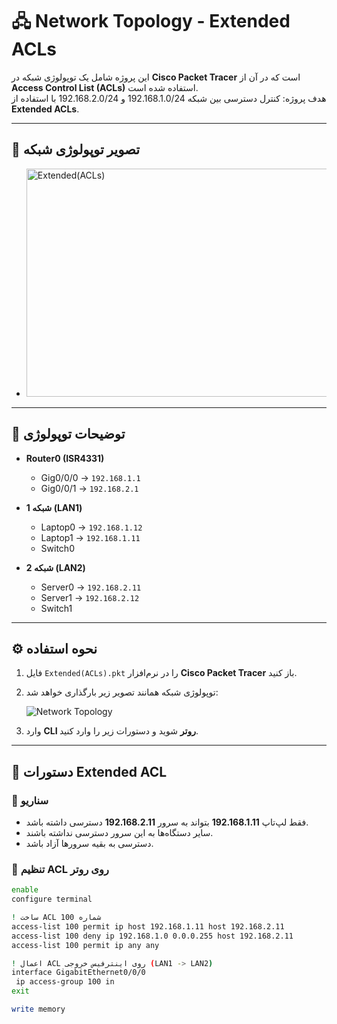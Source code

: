 

# 🖧 Network Topology - Extended ACLs

این پروژه شامل یک توپولوژی شبکه در **Cisco Packet Tracer** است که در آن از **Access Control List (ACLs)** استفاده شده است.  
هدف پروژه: کنترل دسترسی بین شبکه 192.168.1.0/24 و 192.168.2.0/24 با استفاده از **Extended ACLs**.

---

## 📂 تصویر توپولوژی شبکه

-  <img width="810" height="365" alt="Extended(ACLs)" src="https://github.com/user-attachments/assets/aec578a3-8452-4c23-8778-8be391d97e12" />


---

## 📌 توضیحات توپولوژی

- **Router0 (ISR4331)**
  - Gig0/0/0 → `192.168.1.1`
  - Gig0/0/1 → `192.168.2.1`

- **شبکه 1 (LAN1)**
  - Laptop0 → `192.168.1.12`
  - Laptop1 → `192.168.1.11`
  - Switch0

- **شبکه 2 (LAN2)**
  - Server0 → `192.168.2.11`
  - Server1 → `192.168.2.12`
  - Switch1

---

## ⚙️ نحوه استفاده
1. فایل `Extended(ACLs).pkt` را در نرم‌افزار **Cisco Packet Tracer** باز کنید.
2. توپولوژی شبکه همانند تصویر زیر بارگذاری خواهد شد:  

   ![Network Topology](Extended(ACLs).png)

3. وارد **CLI روتر** شوید و دستورات زیر را وارد کنید.

---

## 📜 دستورات Extended ACL

### 🔹 سناریو 
- فقط لپ‌تاپ **192.168.1.11** بتواند به سرور **192.168.2.11** دسترسی داشته باشد.  
- سایر دستگاه‌ها به این سرور دسترسی نداشته باشند.  
- دسترسی به بقیه سرورها آزاد باشد.  

### 🔹 تنظیم ACL روی روتر
```bash
enable
configure terminal

! ساخت ACL شماره 100
access-list 100 permit ip host 192.168.1.11 host 192.168.2.11
access-list 100 deny ip 192.168.1.0 0.0.0.255 host 192.168.2.11
access-list 100 permit ip any any

! اعمال ACL روی اینترفیس خروجی (LAN1 -> LAN2)
interface GigabitEthernet0/0/0
 ip access-group 100 in
exit

write memory

